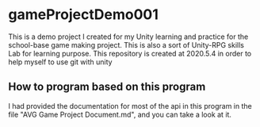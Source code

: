 # gameProjectDemo001
This is a demo project I created for my Unity learning and practice for the school-base game making project. This is also a sort of Unity-RPG skills Lab for learning purpose. This repository is created at 2020.5.4 in order to help myself to use git with unity

## How to program based on this program
I had provided the documentation for most of the api in this program in the file "AVG Game Project Document.md", and you can take a look at it.




